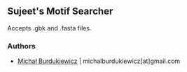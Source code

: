 ## Sujeet's Motif Searcher

Accepts .gbk and .fasta files.

### Authors

- [Michał Burdukiewicz](https://www.researchgate.net/profile/Michal_Burdukiewicz) | michalburdukiewicz[at]gmail.com
